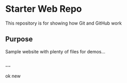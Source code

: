 # Starter Web Repo

This repository is for showing how Git and GitHub work

## Purpose

Sample website with plenty of files for demos...

### ...
ok new 
